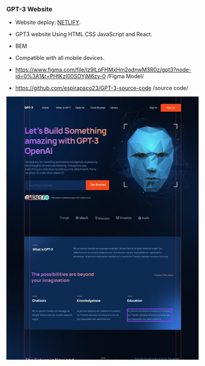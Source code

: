 ### GPT-3 Website


- Website deploy: [NETLIFY](https://dapper-daffodil-65f636.netlify.app/).

- GPT3 website Using HTML CSS JavaScript and React.
- BEM
- Compatible with all mobile devices.

- https://www.figma.com/file/lz9lLpFHMxHm2odnwM3R0z/gpt3?node-id=0%3A1&t=PHtKzI00SOYjM6zv-0 /Figma Model/
- https://github.com/espirapaco23/GPT-3-source-code /source code/

![preview img](/preview.jpg)
